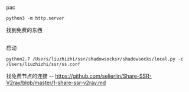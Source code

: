 pac
```
python3 -m http.server
```

找到免费的东西
```

```


启动 
```
python2.7 /Users/liuzhizhi/ssr/shadowsocksr/shadowsocks/local.py -c /Users/liuzhizhi/ssr/ss.conf
```

找免费节点的连接
-- https://github.com/selierlin/Share-SSR-V2ray/blob/master/1-share-ssr-v2ray.md

